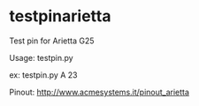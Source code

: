 testpinarietta
==============

Test pin for Arietta G25

Usage:
testpin.py <pin letter> <pin number>

ex:
testpin.py A 23

Pinout:
http://www.acmesystems.it/pinout_arietta
